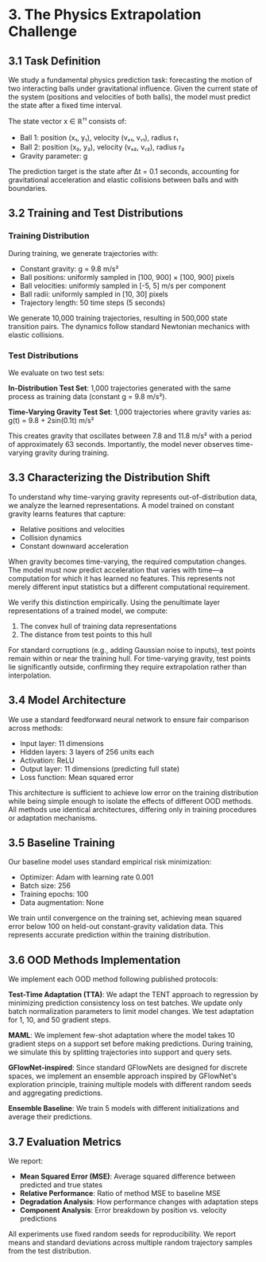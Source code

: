 # 3. The Physics Extrapolation Challenge

## 3.1 Task Definition

We study a fundamental physics prediction task: forecasting the motion of two interacting balls under gravitational influence. Given the current state of the system (positions and velocities of both balls), the model must predict the state after a fixed time interval.

The state vector x ∈ ℝ¹¹ consists of:
- Ball 1: position (x₁, y₁), velocity (vₓ₁, vᵧ₁), radius r₁
- Ball 2: position (x₂, y₂), velocity (vₓ₂, vᵧ₂), radius r₂
- Gravity parameter: g

The prediction target is the state after Δt = 0.1 seconds, accounting for gravitational acceleration and elastic collisions between balls and with boundaries.

## 3.2 Training and Test Distributions

### Training Distribution
During training, we generate trajectories with:
- Constant gravity: g = 9.8 m/s²
- Ball positions: uniformly sampled in [100, 900] × [100, 900] pixels
- Ball velocities: uniformly sampled in [-5, 5] m/s per component
- Ball radii: uniformly sampled in [10, 30] pixels
- Trajectory length: 50 time steps (5 seconds)

We generate 10,000 training trajectories, resulting in 500,000 state transition pairs. The dynamics follow standard Newtonian mechanics with elastic collisions.

### Test Distributions
We evaluate on two test sets:

**In-Distribution Test Set**: 1,000 trajectories generated with the same process as training data (constant g = 9.8 m/s²).

**Time-Varying Gravity Test Set**: 1,000 trajectories where gravity varies as:
g(t) = 9.8 + 2sin(0.1t) m/s²

This creates gravity that oscillates between 7.8 and 11.8 m/s² with a period of approximately 63 seconds. Importantly, the model never observes time-varying gravity during training.

## 3.3 Characterizing the Distribution Shift

To understand why time-varying gravity represents out-of-distribution data, we analyze the learned representations. A model trained on constant gravity learns features that capture:
- Relative positions and velocities
- Collision dynamics
- Constant downward acceleration

When gravity becomes time-varying, the required computation changes. The model must now predict acceleration that varies with time—a computation for which it has learned no features. This represents not merely different input statistics but a different computational requirement.

We verify this distinction empirically. Using the penultimate layer representations of a trained model, we compute:
1. The convex hull of training data representations
2. The distance from test points to this hull

For standard corruptions (e.g., adding Gaussian noise to inputs), test points remain within or near the training hull. For time-varying gravity, test points lie significantly outside, confirming they require extrapolation rather than interpolation.

## 3.4 Model Architecture

We use a standard feedforward neural network to ensure fair comparison across methods:
- Input layer: 11 dimensions
- Hidden layers: 3 layers of 256 units each
- Activation: ReLU
- Output layer: 11 dimensions (predicting full state)
- Loss function: Mean squared error

This architecture is sufficient to achieve low error on the training distribution while being simple enough to isolate the effects of different OOD methods. All methods use identical architectures, differing only in training procedures or adaptation mechanisms.

## 3.5 Baseline Training

Our baseline model uses standard empirical risk minimization:
- Optimizer: Adam with learning rate 0.001
- Batch size: 256
- Training epochs: 100
- Data augmentation: None

We train until convergence on the training set, achieving mean squared error below 100 on held-out constant-gravity validation data. This represents accurate prediction within the training distribution.

## 3.6 OOD Methods Implementation

We implement each OOD method following published protocols:

**Test-Time Adaptation (TTA)**: We adapt the TENT approach to regression by minimizing prediction consistency loss on test batches. We update only batch normalization parameters to limit model changes. We test adaptation for 1, 10, and 50 gradient steps.

**MAML**: We implement few-shot adaptation where the model takes 10 gradient steps on a support set before making predictions. During training, we simulate this by splitting trajectories into support and query sets.

**GFlowNet-inspired**: Since standard GFlowNets are designed for discrete spaces, we implement an ensemble approach inspired by GFlowNet's exploration principle, training multiple models with different random seeds and aggregating predictions.

**Ensemble Baseline**: We train 5 models with different initializations and average their predictions.

## 3.7 Evaluation Metrics

We report:
- **Mean Squared Error (MSE)**: Average squared difference between predicted and true states
- **Relative Performance**: Ratio of method MSE to baseline MSE
- **Degradation Analysis**: How performance changes with adaptation steps
- **Component Analysis**: Error breakdown by position vs. velocity predictions

All experiments use fixed random seeds for reproducibility. We report means and standard deviations across multiple random trajectory samples from the test distribution.
